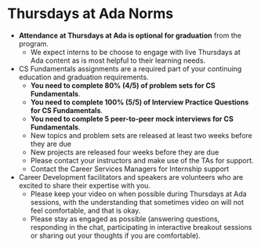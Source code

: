# Thursdays at Ada Norms

* **Attendance at Thursdays at Ada is optional for graduation** from the program. 
  * We expect interns to be choose to engage with live Thursdays at Ada content as is most helpful to their learning needs.
* CS Fundamentals assignments are a required part of your continuing education and graduation requirements. 
  * **You need to complete 80% (4/5) of problem sets for CS Fundamentals**. 
  * **You need to complete 100% (5/5) of Interview Practice Questions for CS Fundamentals**.
  * **You need to complete 5 peer-to-peer mock interviews for CS Fundamentals**.
  * New topics and problem sets are released at least two weeks before they are due
  * New projects are released four weeks before they are due
  * Please contact your instructors and make use of the TAs for support.
  * Contact the Career Services Managers for Internship support
* Career Development facilitators and speakers are volunteers who are excited to share their expertise with you. 
  * Please keep your video on when possible during Thursdays at Ada sessions, with the understanding that sometimes video on will not feel comfortable, and that is okay.
  * Please stay as engaged as possible (answering questions, responding in the chat, participating in interactive breakout sessions or sharing out your thoughts if you are comfortable).
